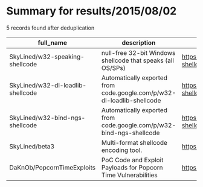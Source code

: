 
# Summary for results/2015/08/02
    
5 records found after deduplication

| full_name | description | html_url | matched_list | matched_count | pushed_at | size | stargazers_count | language | forks_count |
|-----------------------------------|------------------------------------------------------------------------|------------------------------------------------------|----------------------------------|-----------------|---------------------------|--------|--------------------|------------|---------------|
| SkyLined/w32-speaking-shellcode | null-free 32-bit Windows shellcode that speaks (all OS/SPs) | https://github.com/SkyLined/w32-speaking-shellcode | ['shellcode'] | 1 | 2015-08-02 21:19:06+00:00 | 516 | 4 | Python | 3 |
| SkyLined/w32-dl-loadlib-shellcode | Automatically exported from code.google.com/p/w32-dl-loadlib-shellcode | https://github.com/SkyLined/w32-dl-loadlib-shellcode | ['shellcode'] | 1 | 2015-08-02 21:28:18+00:00 | 304 | 0 | Python | 5 |
| SkyLined/w32-bind-ngs-shellcode | Automatically exported from code.google.com/p/w32-bind-ngs-shellcode | https://github.com/SkyLined/w32-bind-ngs-shellcode | ['shellcode'] | 1 | 2015-08-02 21:31:04+00:00 | 148 | 1 | Assembly | 3 |
| SkyLined/beta3 | Multi-format shellcode encoding tool. | https://github.com/SkyLined/beta3 | ['shellcode'] | 1 | 2015-08-02 21:36:51+00:00 | 200 | 2 | Python | 3 |
| DaKnOb/PopcornTimeExploits | PoC Code and Exploit Payloads for Popcorn Time Vulnerabilities | https://github.com/DaKnOb/PopcornTimeExploits | ['exploit', 'vulnerability poc'] | 2 | 2015-08-02 22:25:34+00:00 | 172 | 2 | JavaScript | 1 |
